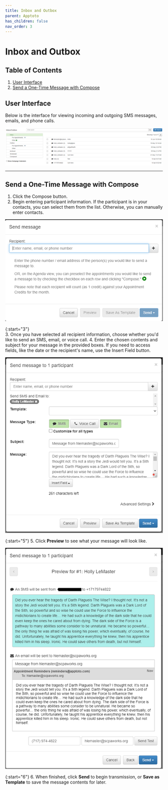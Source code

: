 ```yaml
---
title: Inbox and Outbox
parent: Apptoto
has_children: false
nav_order: 3
---
```


# Inbox and Outbox

## Table of Contents
1. <a href="#user-interface">User Interface</a>
2. <a href="#send-a-one-time-message-with-compose">Send a One-Time Message with Compose</a>

<!-- USER INTERFACE -->
## User Interface

Below is the interface for viewing incoming and outgoing SMS messages, emails, and phone calls.

<a class="image" href="/assets/apptoto/inboxoutbox.png"><img src="/assets/apptoto/inboxoutbox.png" /></a>

<hr class="divider">

<!-- Send a One-Time Message -->
## Send a One-Time Message with Compose

1. Click the Compose button.
2. Begin entering participant information. If the participant is in your contacts, you can select them from the list. Otherwise, you can manually enter contacts.

<a class="image" href="/assets/apptoto/compose1.png"><img src="/assets/apptoto/compose1.png" /></a>

{:start="3"} <br />
3. Once you have selected all recipient information, choose whether you'd like to send an SMS, email, or voice call.
4. Enter the chosen contents and subject for your message in the provided boxes. If you need to access fields, like the date or the recipient's name, use the Insert Field button.

<a class="image" href="/assets/apptoto/compose2.png"><img src="/assets/apptoto/compose2.png" /></a>

{:start="5"}
5. Click **Preview** to see what your message will look like.

<a class="image" href="/assets/apptoto/compose3.png"><img src="/assets/apptoto/compose3.png" /></a>

{:start="6"}
6. When finished, click **Send** to begin transmission, or **Save as Template** to save the message contents for later.
